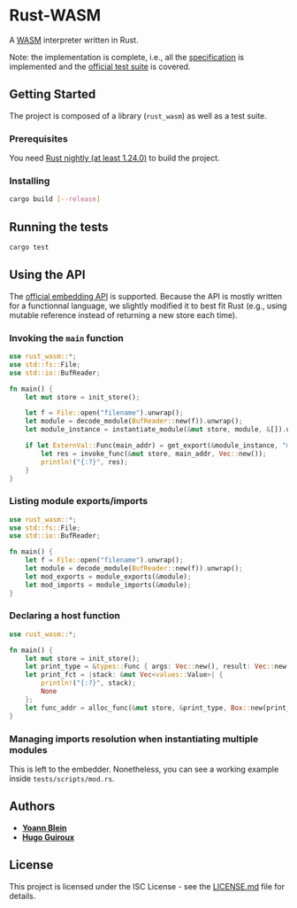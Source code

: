 # Rust-WASM

A [WASM](http://webassembly.org/) interpreter written in Rust.

Note: the implementation is complete, i.e., all the [specification](https://webassembly.github.io/spec/core/index.html) is implemented and the [official test suite](https://github.com/WebAssembly/spec/tree/master/test) is covered.

## Getting Started

The project is composed of a library (`rust_wasm`) as well as a test suite.

### Prerequisites

You need [Rust nightly (at least 1.24.0)](https://www.rustup.rs/) to build the project.

### Installing

```bash
cargo build [--release]
```

## Running the tests

```bash
cargo test
```

## Using the API

The [official embedding API](https://webassembly.github.io/spec/core/appendix/embedding.html) is supported.
Because the API is mostly written for a functionnal language, we slightly modified it to best fit Rust (e.g., using mutable reference instead of returning a new store each time).

### Invoking the `main` function

```rust
use rust_wasm::*;
use std::fs::File;
use std::io::BufReader;

fn main() {
	let mut store = init_store();

	let f = File::open("filename").unwrap();
	let module = decode_module(BufReader::new(f)).unwrap();
	let module_instance = instantiate_module(&mut store, module, &[]).unwrap();

	if let ExternVal::Func(main_addr) = get_export(&module_instance, "main").unwrap() {
		let res = invoke_func(&mut store, main_addr, Vec::new());
		println!("{:?}", res);
	}
}
```

### Listing module exports/imports

```rust
use rust_wasm::*;
use std::fs::File;
use std::io::BufReader;

fn main() {
	let f = File::open("filename").unwrap();
	let module = decode_module(BufReader::new(f)).unwrap();
	let mod_exports = module_exports(&module);
	let mod_imports = module_imports(&module);
}
```

### Declaring a host function

```rust
use rust_wasm::*;

fn main() {
	let mut store = init_store();
	let print_type = &types::Func { args: Vec::new(), result: Vec::new() };
	let print_fct = |stack: &mut Vec<values::Value>| {
		println!("{:?}", stack);
		None
	};
	let func_addr = alloc_func(&mut store, &print_type, Box::new(print_fct));
}
```

### Managing imports resolution when instantiating multiple modules

This is left to the embedder. Nonetheless, you can see a working example inside `tests/scripts/mod.rs`.

## Authors

* **[Yoann Blein](https://github.com/yblein)**
* **[Hugo Guiroux](https://github.com/HugoGuiroux)**


## License

This project is licensed under the ISC License - see the [LICENSE.md](LICENSE.md) file for details.
